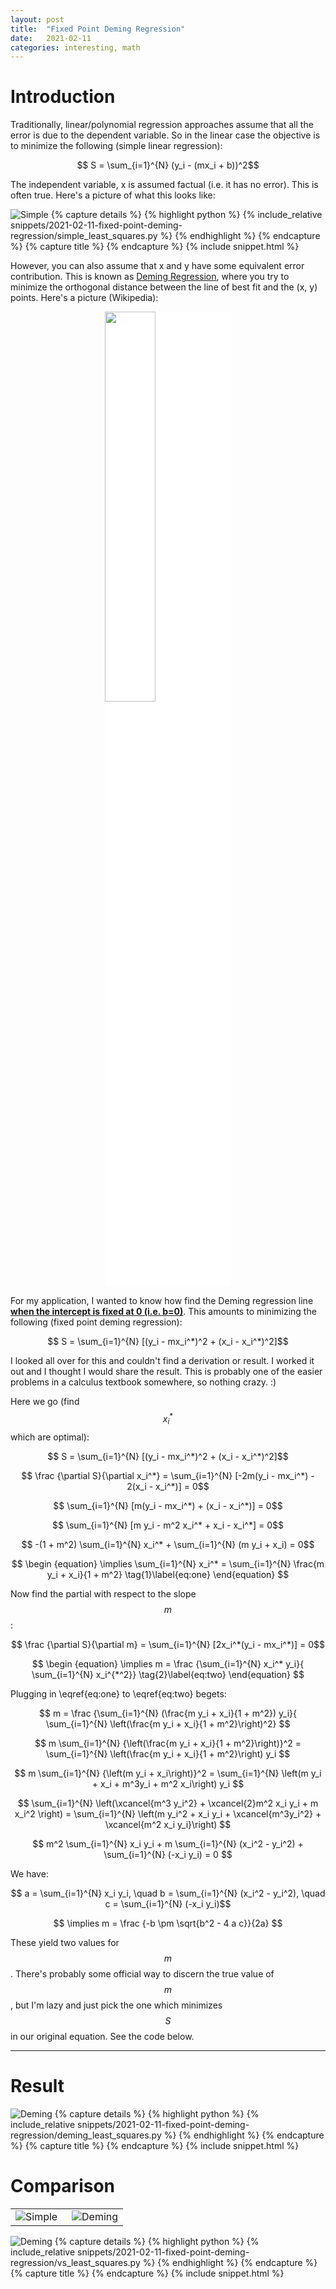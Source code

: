 ```yaml
---
layout: post
title:  "Fixed Point Deming Regression"
date:   2021-02-11
categories: interesting, math
---
```


# Introduction

Traditionally, linear/polynomial regression approaches assume that all the error is due to the dependent variable. So in the linear case the objective is to minimize the following (simple linear regression):

$$ S = \sum_{i=1}^{N} (y_i - (mx_i + b))^2$$

The independent variable, x is assumed factual (i.e. it has no error). This is often true. Here's a picture of what this looks like:

![Simple](/assets/images/posts/2021-02-11-fixed-point-deming-regression/simple_least_squares.png)
{% capture details %}
{% highlight python %}
{% include_relative snippets/2021-02-11-fixed-point-deming-regression/simple_least_squares.py %}
{% endhighlight %}
{% endcapture %}
{% capture title %}
{% endcapture %}
{% include snippet.html %}


However, you can also assume that x and y have some equivalent error contribution. This is known as [Deming Regression](https://en.wikipedia.org/wiki/Deming_regression), where you try to minimize the orthogonal distance between the line of best fit and the (x, y) points. Here's a picture (Wikipedia):


<img src="https://upload.wikimedia.org/wikipedia/commons/thumb/8/81/Total_least_squares.svg/220px-Total_least_squares.svg.png" style="background: white; margin-left: auto; margin-right: auto; display: block; width: 40%;">

For my application, I wanted to know how find the Deming regression line <b><u>when the intercept is fixed at 0 (i.e. b=0)</u></b>. This amounts to minimizing the following (fixed point deming regression):

$$ S = \sum_{i=1}^{N} [(y_i - mx_i^*)^2 + (x_i - x_i^*)^2]$$


I looked all over for this and couldn't find a derivation or result. I worked it out and I thought I would share the result. This is probably one of the easier problems in a calculus textbook somewhere, so nothing crazy. :)

Here we go (find $$x_i^*$$ which are optimal):

$$ S = \sum_{i=1}^{N} [(y_i - mx_i^*)^2 + (x_i - x_i^*)^2]$$

$$ \frac {\partial S}{\partial x_i^*} = \sum_{i=1}^{N} [-2m(y_i - mx_i^*) - 2(x_i - x_i^*)] = 0$$

$$ \sum_{i=1}^{N} [m(y_i - mx_i^*) + (x_i - x_i^*)] = 0$$

$$ \sum_{i=1}^{N} [m y_i - m^2 x_i^* + x_i - x_i^*] = 0$$

$$ -(1 + m^2) \sum_{i=1}^{N} x_i^* + \sum_{i=1}^{N} (m y_i + x_i) = 0$$

$$ 
\begin {equation} 
\implies \sum_{i=1}^{N} x_i^* = \sum_{i=1}^{N} \frac{m y_i + x_i}{1 + m^2} \tag{1}\label{eq:one}
\end{equation}
$$

Now find the partial with respect to the slope $$m$$:

$$ \frac {\partial S}{\partial m} = \sum_{i=1}^{N} [2x_i^*(y_i - mx_i^*)] = 0$$

$$ 
\begin {equation} 
\implies m = \frac {\sum_{i=1}^{N} x_i^* y_i}{ \sum_{i=1}^{N} x_i^{*^2}} \tag{2}\label{eq:two}
\end{equation}
$$


Plugging in \eqref{eq:one} to \eqref{eq:two} begets:

$$ m = \frac {\sum_{i=1}^{N} (\frac{m y_i + x_i}{1 + m^2}) y_i}{ \sum_{i=1}^{N} \left(\frac{m y_i + x_i}{1 + m^2}\right)^2} $$

$$ m \sum_{i=1}^{N} {\left(\frac{m y_i + x_i}{1 + m^2}\right)}^2 = \sum_{i=1}^{N} \left(\frac{m y_i + x_i}{1 + m^2}\right) y_i $$

$$ m \sum_{i=1}^{N} {\left(m y_i + x_i\right)}^2 = \sum_{i=1}^{N} \left(m y_i + x_i + m^3y_i + m^2 x_i\right) y_i $$

$$ \sum_{i=1}^{N} \left(\xcancel{m^3 y_i^2} + \xcancel{2}m^2 x_i y_i + m x_i^2 \right) = 
   \sum_{i=1}^{N} \left(m y_i^2 + x_i y_i + \xcancel{m^3y_i^2} + \xcancel{m^2 x_i y_i}\right)
$$

$$ m^2 \sum_{i=1}^{N} x_i y_i + m \sum_{i=1}^{N} (x_i^2 - y_i^2) + \sum_{i=1}^{N} (-x_i y_i) = 0 $$

We have:

$$ a = \sum_{i=1}^{N} x_i y_i, \quad b = \sum_{i=1}^{N} (x_i^2 - y_i^2), \quad c = \sum_{i=1}^{N} (-x_i y_i)$$

$$ \implies m = \frac {-b \pm \sqrt{b^2 - 4 a c}}{2a} $$

These yield two values for $$m$$. There's probably some official way to discern the true value of $$m$$, but I'm lazy and 
just pick the one which minimizes $$S$$ in our original equation. See the code below.

---
# Result

![Deming](/assets/images/posts/2021-02-11-fixed-point-deming-regression/deming_least_squares.png)
{% capture details %}
{% highlight python %}
{% include_relative snippets/2021-02-11-fixed-point-deming-regression/deming_least_squares.py %}
{% endhighlight %}
{% endcapture %}
{% capture title %}
{% endcapture %}
{% include snippet.html %}



# Comparison

<table>
  <tbody>
    <tr>
      <td style="width: 50%;"><img src="/assets/images/posts/2021-02-11-fixed-point-deming-regression/simple_least_squares.png" alt="Simple"></td>
      <td style="width: 50%;"><img src="/assets/images/posts/2021-02-11-fixed-point-deming-regression/deming_least_squares.png" alt="Deming"></td>
    </tr>
  </tbody>
</table>


![Deming](/assets/images/posts/2021-02-11-fixed-point-deming-regression/vs_least_squares.png)
{% capture details %}
{% highlight python %}
{% include_relative snippets/2021-02-11-fixed-point-deming-regression/vs_least_squares.py %}
{% endhighlight %}
{% endcapture %}
{% capture title %}
{% endcapture %}
{% include snippet.html %}